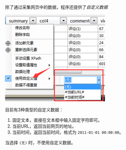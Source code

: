 除了通过采集网页中的数据，程序还提供了*自定义数据* 

![definedata](img/define.png)

目前有3种类型的自定义数据：

1. 固定文本，直接在文本框中输入固定字符即可。
2. 当前URL，返回当前网页的地址。
3. 当前时间，返回当前时间，格式为 `2011-01-01 00:00:00`。

当选择 `(无)` 时，不使用自定义数据。